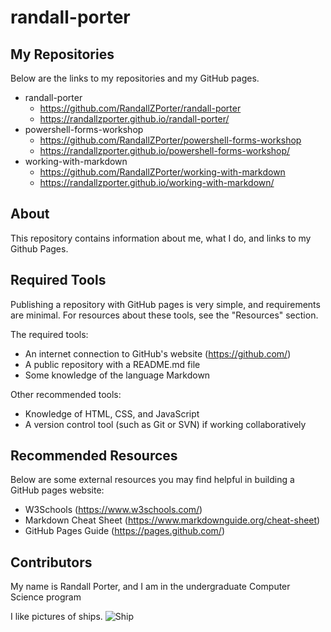 # randall-porter

## My Repositories
Below are the links to my repositories and my GitHub pages.
- randall-porter
    - https://github.com/RandallZPorter/randall-porter
    - https://randallzporter.github.io/randall-porter/
- powershell-forms-workshop
    - https://github.com/RandallZPorter/powershell-forms-workshop
    - https://randallzporter.github.io/powershell-forms-workshop/
- working-with-markdown
    - https://github.com/RandallZPorter/working-with-markdown
    - https://randallzporter.github.io/working-with-markdown/
    
## About
This repository contains information about me, what I do, and links to my Github Pages.

## Required Tools
Publishing a repository with GitHub pages is very simple, and requirements are minimal. For resources about these tools, see the "Resources" section.

The required tools:
- An internet connection to GitHub's website (https://github.com/)
- A public repository with a README.md file
- Some knowledge of the language Markdown

Other recommended tools:
- Knowledge of HTML, CSS, and JavaScript
- A version control tool (such as Git or SVN) if working collaboratively

## Recommended Resources

Below are some external resources you may find helpful in building a GitHub pages website:
- W3Schools (https://www.w3schools.com/)
- Markdown Cheat Sheet (https://www.markdownguide.org/cheat-sheet)
- GitHub Pages Guide (https://pages.github.com/)

## Contributors
My name is Randall Porter, and I am in the undergraduate Computer Science program

I like pictures of ships.
![Ship](https://github.com/RandallZPorter/randall-porter/raw/master/HC-Port-Side-Full-Sail.jpg "Ship")
